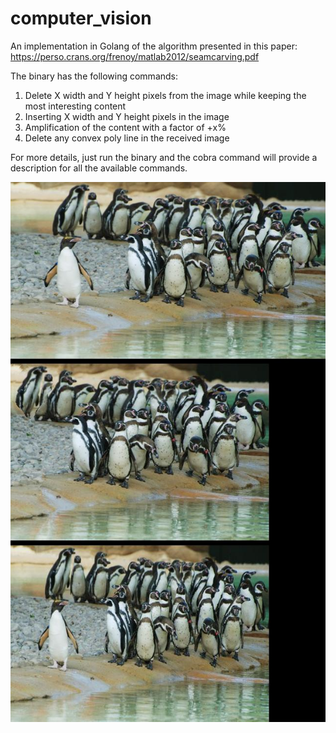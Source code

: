 # computer_vision

An implementation in Golang of the algorithm presented in this paper: https://perso.crans.org/frenoy/matlab2012/seamcarving.pdf

The binary has the following commands:

1. Delete X width and Y height pixels from the image while keeping the most interesting content
2. Inserting X width and Y height pixels in the image
3. Amplification of the content with a factor of +x%
4. Delete any convex poly line in the received image

For more details, just run the binary and the cobra command will provide a description for all the available commands.

![pinguins](changed/pinguini2.jpeg )